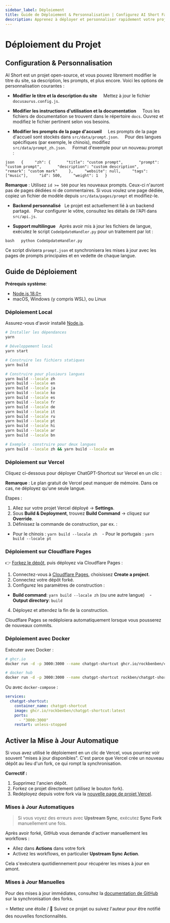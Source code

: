```yaml
---
sidebar_label: Déploiement
title: Guide de Déploiement & Personnalisation | Configurez AI Short Facilement
description: Apprenez à déployer et personnaliser rapidement votre projet AI Short. Ce guide couvre Vercel, Cloudflare, Docker, et le déploiement local, ainsi que la modification du contenu et l'activation des mises à jour automatiques.
---
```


# Déploiement du Projet

## Configuration & Personnalisation

AI Short est un projet open-source, et vous pouvez librement modifier le titre du site, sa description, les prompts, et plus encore. Voici les options de personnalisation courantes :

- **Modifier le titre et la description du site**  
    Mettez à jour le fichier `docusaurus.config.js`.

- **Modifier les instructions d'utilisation et la documentation**  
    Tous les fichiers de documentation se trouvent dans le répertoire `docs`. Ouvrez et modifiez le fichier pertinent selon vos besoins.

- **Modifier les prompts de la page d'accueil**  
    Les prompts de la page d'accueil sont stockés dans `src/data/prompt.json`.  
    Pour des langues spécifiques (par exemple, le chinois), modifiez `src/data/prompt_zh.json`.  
    Format d'exemple pour un nouveau prompt :

`json
  {
    "zh": {
      "title": "custom prompt",
      "prompt": "custom prompt",
      "description": "custom description",
      "remark": "custom mark"
    },
    "website": null,
    "tags": ["music"],
    "id": 500,
    "weight": 1
  }
  `

**Remarque** : Utilisez `id >= 500` pour les nouveaux prompts. Ceux-ci n'auront pas de pages dédiées ni de commentaires.
Si vous voulez une page dédiée, copiez un fichier de modèle depuis `src/data/pages/prompt` et modifiez-le.

- **Backend personnalisé**
    Le projet est actuellement lié à un backend partagé.
    Pour configurer le vôtre, consultez les détails de l'API dans `src/api.js`.

- **Support multilingue**
    Après avoir mis à jour les fichiers de langue, exécutez le script `CodeUpdateHandler.py` pour un traitement par lot :

`bash
  python CodeUpdateHandler.py
  `

Ce script divisera `prompt.json` et synchronisera les mises à jour avec les pages de prompts principales et en vedette de chaque langue.

## Guide de Déploiement

**Prérequis système**:

- [Node.js 18.0+](https://nodejs.org/)
- macOS, Windows (y compris WSL), ou Linux

### Déploiement Local

Assurez-vous d'avoir installé [Node.js](https://nodejs.org/).

```bash
# Installer les dépendances
yarn

# Développement local
yarn start

# Construire les fichiers statiques
yarn build

# Construire pour plusieurs langues
yarn build --locale zh
yarn build --locale en
yarn build --locale ja
yarn build --locale ko
yarn build --locale es
yarn build --locale fr
yarn build --locale de
yarn build --locale it
yarn build --locale ru
yarn build --locale pt
yarn build --locale hi
yarn build --locale ar
yarn build --locale bn

# Exemple : construire pour deux langues
yarn build --locale zh && yarn build --locale en
```

### Déploiement sur Vercel

Cliquez ci-dessous pour déployer ChatGPT-Shortcut sur Vercel en un clic :

[](https://vercel.com/new/clone?repository-url=https%3A%2F%2Fgithub.com%2Frockbenben%2FChatGPT-Shortcut%2Ftree%2Fmain)

**Remarque** : Le plan gratuit de Vercel peut manquer de mémoire. Dans ce cas, ne déployez qu'une seule langue.

Étapes :

1.  Allez sur votre projet Vercel déployé → **Settings**.
2.  Sous **Build & Deployment**, trouvez **Build Command** → cliquez sur **Override**.
3.  Définissez la commande de construction, par ex. :

- Pour le chinois : `yarn build --locale zh`
   - Pour le portugais : `yarn build --locale pt`

### Déploiement sur Cloudflare Pages

👉 [Forkez le dépôt](https://github.com/rockbenben/ChatGPT-Shortcut/fork), puis déployez via Cloudflare Pages :

1.  Connectez-vous à [Cloudflare Pages](https://pages.cloudflare.com/), choisissez **Create a project**.
2.  Connectez votre dépôt forké.
3.  Configurez les paramètres de construction :

- **Build command**: `yarn build --locale zh` (ou une autre langue)
   - **Output directory**: `build`

4.  Déployez et attendez la fin de la construction.

Cloudflare Pages se redéploiera automatiquement lorsque vous pousserez de nouveaux commits.

### Déploiement avec Docker

Exécuter avec Docker :

```bash
# ghcr.io
docker run -d -p 3000:3000 --name chatgpt-shortcut ghcr.io/rockbenben/chatgpt-shortcut:latest

# docker hub
docker run -d -p 3000:3000 --name chatgpt-shortcut rockben/chatgpt-shortcut:latest
```

Ou avec `docker-compose` :

```yml
services:
  chatgpt-shortcut:
    container_name: chatgpt-shortcut
    image: ghcr.io/rockbenben/chatgpt-shortcut:latest
    ports:
      - "3000:3000"
    restart: unless-stopped
```

## Activer la Mise à Jour Automatique

Si vous avez utilisé le déploiement en un clic de Vercel, vous pourriez voir souvent "mises à jour disponibles".
C'est parce que Vercel crée un nouveau dépôt au lieu d'un fork, ce qui rompt la synchronisation.

**Correctif :**

1.  Supprimez l'ancien dépôt.
2.  Forkez ce projet directement (utilisez le bouton fork).
3.  Redéployez depuis votre fork via la [nouvelle page de projet Vercel](https://vercel.com/new).

### Mises à Jour Automatiques

> Si vous voyez des erreurs avec **Upstream Sync**, exécutez **Sync Fork** manuellement une fois.

Après avoir forké, GitHub vous demande d'activer manuellement les workflows :

- Allez dans **Actions** dans votre fork
- Activez les workflows, en particulier **Upstream Sync Action**.

Cela s'exécutera quotidiennement pour récupérer les mises à jour en amont.

### Mises à Jour Manuelles

Pour des mises à jour immédiates, consultez la [documentation de GitHub](https://docs.github.com/en/pull-requests/collaborating-with-pull-requests/working-with-forks/syncing-a-fork) sur la synchronisation des forks.

⭐ Mettez une étoile / 👀 Suivez ce projet ou suivez l'auteur pour être notifié des nouvelles fonctionnalités.
